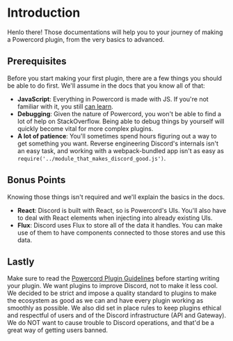 # Introduction
Henlo there! Those documentations will help you to your journey of making a Powercord plugin, from the very basics
to advanced.

## Prerequisites
Before you start making your first plugin, there are a few things you should be able to do first. We'll assume in
the docs that you know all of that:
 - **JavaScript**: Everything in Powercord is made with JS. If you're not familiar with it, you still
 [can learn](https://www.codecademy.com/learn/introduction-to-javascript).
 - **Debugging**: Given the nature of Powercord, you won't be able to find a lot of help on StackOverflow. Being
 able to debug things by yourself will quickly become vital for more complex plugins.
 - **A lot of patience**: You'll sometimes spend hours figuring out a way to get something you want. Reverse
 engineering Discord's internals isn't an easy task, and working with a webpack-bundled app isn't as easy as
 `require('../module_that_makes_discord_good.js')`.

## Bonus Points
Knowing those things isn't required and we'll explain the basics in the docs.
 - **React**: Discord is built with React, so is Powercord's UIs. You'll also have to deal with React elements
 when injecting into already existing UIs.
 - **Flux**: Discord uses Flux to store all of the data it handles. You can make use of them to have components
 connected to those stores and use this data.

## Lastly
Make sure to read the [Powercord Plugin Guidelines](https://github.com/powercord-community/guidelines) before
starting writing your plugin. We want plugins to improve Discord, not to make it less cool. We decided to be strict
and impose a quality standard to plugins to make the ecosystem as good as we can and have every plugin working
as smoothly as possible. We also did set in place rules to keep plugins ethical and respectful of users and
of the Discord infrastructure (API and Gateway). We do NOT want to cause trouble to Discord operations, and that'd
be a great way of getting users banned.
